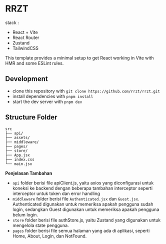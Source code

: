 # RRZT

stack :
- React + Vite
- React Router
- Zustand
- TailwindCSS

This template provides a minimal setup to get React working in Vite with HMR and some ESLint rules.

## Development

- clone this repository with `git clone https://github.com/rrzt/rrzt.git`
- install dependencies with `pnpm install`
- start the dev server with `pnpm dev`

## Structure Folder

```
src
├── api/
├── assets/
├── middleware/
├── pages/
├── store/
├── App.jsx
├── index.css
└── main.jsx
```
**Penjelasan Tambahan**

- `api` folder berisi file apiClient.js, yaitu axios yang diconfigurasi untuk koneksi ke backend dengan beberapa tambahan interceptor seperti interceptor untuk token dan error handling
- `middleware` folder berisi file `Authenticated.jsx` dan `Guest.jsx`. Authenticated digunakan untuk memeriksa apakah pengguna sudah login, sedangkan Guest digunakan untuk memeriksa apakah pengguna belum login.
- `store` folder berisi file authStore.js, yaitu Zustand yang digunakan untuk mengelola state pengguna.
- `pages` folder berisi file semua halaman yang ada di aplikasi, seperti Home, About, Login, dan NotFound.
